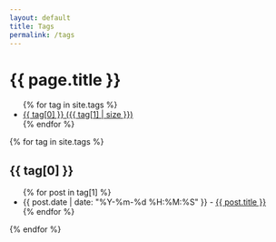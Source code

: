 ```yaml
---
layout: default
title: Tags
permalink: /tags
---
```


# {{ page.title }}
<ul>
    {% for tag in site.tags %}
        <li>
            <a href="{{ site.baseurl }}/tags#{{ tag[0] }}">{{ tag[0] }} ({{ tag[1] | size }})</a>
        </li>
    {% endfor %}
</ul>
{% for tag in site.tags %}
<h2 id="{{ tag[0] }}">{{ tag[0] }}</h2>
<ul>
    {% for post in tag[1] %}
        <li>
            {{ post.date | date: "%Y-%m-%d %H:%M:%S" }} - <a href="{{ post.url | absolute_url }}">{{ post.title }}</a>
        </li>
    {% endfor %}
</ul>
{% endfor %}